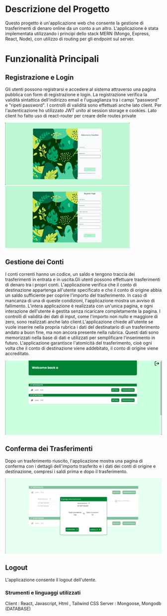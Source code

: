 # Descrizione del Progetto
Questo progetto è un'applicazione web che consente la gestione di trasferimenti di denaro online da un conto a un altro. L'applicazione è stata implementata utilizzando i principi dello stack MERN (Mongo, Express, React, Node), con utilizzo di routing per gli endpoint sul server.
# Funzionalità Principali
## Registrazione e Login
Gli utenti possono registrarsi e accedere al sistema attraverso una pagina pubblica con form di registrazione e login. La registrazione verifica la validità sintattica dell'indirizzo email e l'uguaglianza tra i campi "password" e "ripeti password". I controlli di validità sono effettuati anche lato client. Per l'autenticazione ho utilizzato JWT unito al session storage e cookies. Lato client ho fatto uso di react-router per creare delle routes private<br>

<img src="client/src/assets/login.PNG" alt="Login" width="400px" height="200px">
<img src="client/src/assets/register.PNG" alt="Register" width="400px" height="200px">

## Gestione dei Conti 
I conti correnti hanno un codice, un saldo e tengono traccia dei trasferimenti in entrata e in uscita.Gli utenti possono effettuare trasferimenti di denaro tra i propri conti. L'applicazione verifica che il conto di destinazione appartenga all'utente specificato e che il conto di origine abbia un saldo sufficiente per coprire l'importo del trasferimento. In caso di mancanza di una di queste condizioni, l'applicazione mostra un avviso di fallimento. L'intera applicazione è realizzata con un'unica pagina, e ogni interazione dell'utente è gestita senza ricaricare completamente la pagina. I controlli di validità dei dati di input, come l'importo non nullo e maggiore di zero, sono realizzati anche lato client.L'applicazione chiede all'utente se vuole inserire nella propria rubrica i dati del destinatario di un trasferimento andato a buon fine, ma non ancora presente nella rubrica. Questi dati sono memorizzati nella base di dati e utilizzati per semplificare l'inserimento in futuro. L'applicazione garantisce l'atomicità del trasferimento, cioè ogni volta che il conto di destinazione viene addebitato, il conto di origine viene accreditato.<br>

![Home](/client/src/assets/home.PNG)
## Conferma dei Trasferimenti
 Dopo un trasferimento riuscito, l'applicazione mostra una pagina di conferma con i dettagli dell'importo trasferito e i dati dei conti di origine e destinazione, compresi i saldi prima e dopo il trasferimento.<br>

 ![Confirm](/client/src/assets/confirm.PNG)
## Logout
L'applicazione consente il logout dell'utente.<br>

### Strumenti e linguaggi utilizzati 

Client : React, Javascript, Html , Tailwind CSS
Server : Mongoose, Mongodb (DATABASE) 






